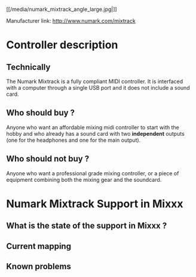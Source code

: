 [[/media/numark_mixtrack_angle_large.jpg|]]

Manufacturer link: <http://www.numark.com/mixtrack>

# Controller description

## Technically

The Numark Mixtrack is a fully compliant MIDI controller. It is
interfaced with a computer through a single USB port and it does not
include a sound card.

## Who should buy ?

Anyone who want an affordable mixing midi controller to start with the
hobby and who already has a sound card with two **independent** outputs
(one for the headphones and one for the main output).

## Who should not buy ?

Anyone who want a professional grade mixing controller, or a piece of
equipment combining both the mixing gear and the soundcard.

# Numark Mixtrack Support in Mixxx

## What is the state of the support in Mixxx ?

## Current mapping

## Known problems
